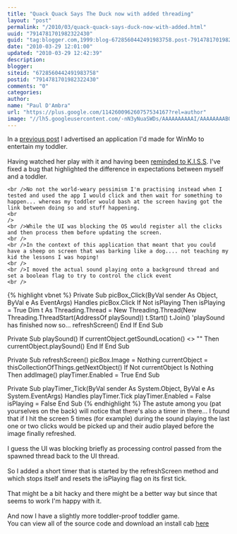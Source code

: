 ```yaml
--- 
title: "Quack Quack Says The Duck now with added threading" 
layout: "post" 
permalink: "/2010/03/quack-quack-says-duck-now-with-added.html" 
uuid: "7914781701982322430" 
guid: "tag:blogger.com,1999:blog-6728560442491983758.post-7914781701982322430" 
date: "2010-03-29 12:01:00" 
updated: "2010-03-29 12:42:39" 
description: 
blogger: 
siteid: "6728560442491983758" 
postid: "7914781701982322430" 
comments: "0" 
categories: 
author: 
name: "Paul D'Ambra" 
url: "https://plus.google.com/114260096260757534167?rel=author"
image: "//lh5.googleusercontent.com/-nN3yNuaSWDs/AAAAAAAAAAI/AAAAAAAABQU/ESeyTW5Duf0/s512-c/photo.jpg" 
---
```


In a <a href="http://mindlessramblingnonsense.blogspot.com/2009/10/quack-quack-says-duck.html">previous post</a> I advertised an application I'd made for WinMo to entertain my toddler.
    <br />
    <br />Having watched her play with it and having been <a href="http://stackoverflow.com/questions/2498609/handle-windows-mobile-click-event-so-that-it-doesnt-queue-while-my-program-is">reminded to K.I.S.S</a>. I've fixed a bug that highlighted the difference
    in expectations between myself and a toddler.

    <br />No not the world-weary pessimism I'm practising instead when I tested and used the app I would click and then wait for something to happen... whereas my toddler would bash at the screen having got the link between doing so and stuff happening.
    <br
    />
    <br />While the UI was blocking the OS would register all the clicks and then process them before updating the screen.
    <br />
    <br />In the context of this application that meant that you could have a sheep on screen that was barking like a dog.... not teaching my kid the lessons I was hoping!
    <br />
    <br />I moved the actual sound playing onto a background thread and set a boolean flag to try to control the click event
    <br />
{% highlight vbnet %}
Private Sub picBox_Click(ByVal sender As Object, ByVal e As EventArgs) Handles picBox.Click
	If Not isPlaying Then
		isPlaying = True
			Dim t As Threading.Thread = New Threading.Thread(New Threading.ThreadStart(AddressOf playSound))
		t.Start()
		t.Join()
		'playSound has finished now so...
		refreshScreen()
	End If
End Sub
		
Private Sub playSound()
	If currentObject.getSoundLocation() <> "" Then
    	currentObject.playSound()
    End If
End Sub
    
Private Sub refreshScreen()
    picBox.Image = Nothing
    currentObject = thisCollectionOfThings.getNextObject()
    If Not currentObject Is Nothing Then addImage()
    	playTimer.Enabled = True
End Sub
    
Private Sub playTimer_Tick(ByVal sender As System.Object, ByVal e As System.EventArgs) Handles playTimer.Tick
    playTimer.Enabled = False
    isPlaying = False
End Sub
{% endhighlight %}
The astute among you (pat yourselves on the back) will notice that there's also a timer in there... I found that if I hit the screen 5 times (for example) during the sound playing the last one or two clicks would be picked up and their audio played
        before the image finally refreshed.
        <br />
        <br />I guess the UI was blocking briefly as processing control passed from the spawned thread back to the UI thread.
        <br />
        <br />So I added a short timer that is started by the refreshScreen method and which stops itself and resets the isPlaying flag on its first tick.
        <br />
        <br />That might be a bit hacky and there might be a better way but since that seems to work I'm happy with it.
        <br />
        <br />And now I have a slightly more toddler-proof toddler game.
        <br />You can view all of the source code and download an install cab <a href="http://qqstd.codeplex.com/">here</a>
</div>
